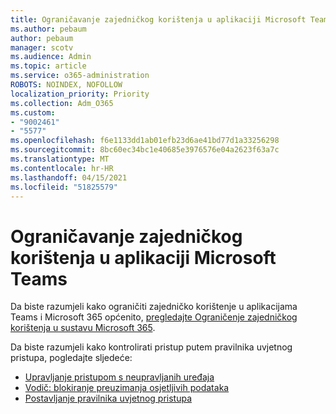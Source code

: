 ```yaml
---
title: Ograničavanje zajedničkog korištenja u aplikaciji Microsoft Teams
ms.author: pebaum
author: pebaum
manager: scotv
ms.audience: Admin
ms.topic: article
ms.service: o365-administration
ROBOTS: NOINDEX, NOFOLLOW
localization_priority: Priority
ms.collection: Adm_O365
ms.custom:
- "9002461"
- "5577"
ms.openlocfilehash: f6e1133dd1ab01efb23d6ae41bd77d1a33256298
ms.sourcegitcommit: 8bc60ec34bc1e40685e3976576e04a2623f63a7c
ms.translationtype: MT
ms.contentlocale: hr-HR
ms.lasthandoff: 04/15/2021
ms.locfileid: "51825579"
---
```

# <a name="limit-sharing-in-microsoft-teams"></a>Ograničavanje zajedničkog korištenja u aplikaciji Microsoft Teams

Da biste razumjeli kako ograničiti zajedničko korištenje u aplikacijama Teams i Microsoft 365 općenito, [pregledajte Ograničenje zajedničkog korištenja u sustavu Microsoft 365](https://docs.microsoft.com/microsoft-365/solutions/microsoft-365-limit-sharing?view=o365-worldwide).

Da biste razumjeli kako kontrolirati pristup putem pravilnika uvjetnog pristupa, pogledajte sljedeće:

- [Upravljanje pristupom s neupravljanih uređaja](https://docs.microsoft.com/sharepoint/control-access-from-unmanaged-devices)
- [Vodič: blokiranje preuzimanja osjetljivih podataka](https://docs.microsoft.com/cloud-app-security/use-case-proxy-block-session-aad)
- [Postavljanje pravilnika uvjetnog pristupa](https://docs.microsoft.com/microsoft-365/business/set-up-conditional-access-policies?view=o365-worldwide)
